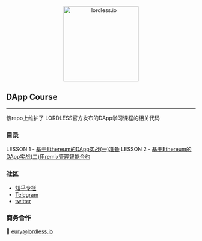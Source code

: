 <div  align="center">    
 <img src="(https://olxvlcccu.qnssl.com/blog/wwmuz.jpg?imageslim" width = "200" alt="lordless.io" align=center />
</div>

## DApp Course
---
该repo上维护了 LORDLESS官方发布的DApp学习课程的相关代码

### 目录

LESSON 1 - [基于Ethereum的DApp实战(一)准备](https://zhuanlan.zhihu.com/p/36889873)
LESSON 2 - [基于Ethereum的DApp实战(二)用remix管理智能合约]()

### 社区
* [知乎专栏](https://zhuanlan.zhihu.com/lordless)
* [Telegram](https://t.me/lordlessio)
* [twitter](https://twitter.com/lordlessio)

### 商务合作
:email: [eury@lordless.io](mailto:eury@lordless.io)

